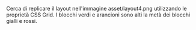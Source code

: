 Cerca di replicare il layout nell'immagine asset/layout4.png utilizzando le proprietà CSS Grid. I blocchi verdi e arancioni sono alti la metà dei blocchi gialli e rossi.
